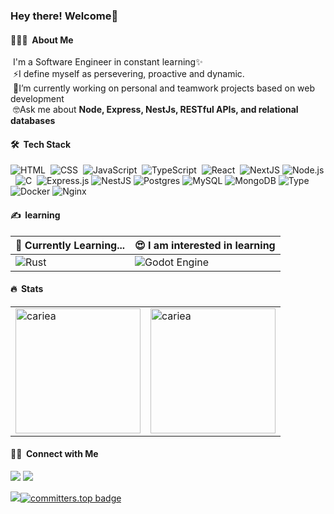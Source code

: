 <h3>Hey there! Welcome👋</h3>

#### 👨🏻‍💻 &nbsp;About Me

  &nbsp;I'm a Software Engineer in constant learning✨\
  &nbsp;⚡I define myself as persevering, proactive and dynamic.\
  &nbsp;🔭I’m currently working on personal and teamwork projects based on web development\
  &nbsp;🤓Ask me about **Node, Express, NestJs, RESTful APIs, and relational databases**


#### 🛠 &nbsp;Tech Stack

![HTML](https://img.shields.io/badge/-HTML-05122A?style=for-the-badge&logo=HTML5)&nbsp;
![CSS](https://img.shields.io/badge/-CSS-05122A?style=for-the-badge&logo=CSS3&logoColor=1572B6)&nbsp;
![JavaScript](https://img.shields.io/badge/-JavaScript-05122A?style=for-the-badge&logo=javascript)&nbsp;
![TypeScript](https://img.shields.io/badge/-TypeScript-05122A?style=for-the-badge&logo=typescript)&nbsp;
![React](https://img.shields.io/badge/-React-05122A?style=for-the-badge&logo=react)&nbsp;
![NextJS](https://img.shields.io/badge/Next-black?style=for-the-badge&logo=next.js&logoColor=white)
![Node.js](https://img.shields.io/badge/-Node.js-05122A?style=for-the-badge&logo=node.js)&nbsp;
![C](https://img.shields.io/badge/-C-05122A?style=for-the-badge&logo=C&logoColor=A8B9CC)&nbsp;
![Express.js](https://img.shields.io/badge/express.js-%23404d59.svg?style=for-the-badge&logo=express&logoColor=%2361DAFB)
![NestJS](https://img.shields.io/badge/nestjs-%23E0234E.svg?style=for-the-badge&logo=nestjs&logoColor=white)
![Postgres](https://img.shields.io/badge/postgres-%23316192.svg?style=for-the-badge&logo=postgresql&logoColor=white)
![MySQL](https://img.shields.io/badge/mysql-4479A1.svg?style=for-the-badge&logo=mysql&logoColor=white)
![MongoDB](https://img.shields.io/badge/MongoDB-%234ea94b.svg?style=for-the-badge&logo=mongodb&logoColor=white)
![Type](https://img.shields.io/badge/TypeORM-3982CE?style=for-the-badge&logo=TypeORM&logoColor=white)
![Docker](https://img.shields.io/badge/docker-%230db7ed.svg?style=for-the-badge&logo=docker&logoColor=white)
![Nginx](https://img.shields.io/badge/nginx-%23009639.svg?style=for-the-badge&logo=nginx&logoColor=white)

#### ✍️ &nbsp;learning

| 📝 Currently Learning... | 😍 I am interested in learning |
| --- | --- |
| ![Rust](https://img.shields.io/badge/rust-%23000000.svg?style=for-the-badge&logo=rust&logoColor=white) | ![Godot Engine](https://img.shields.io/badge/GODOT-%23FFFFFF.svg?style=for-the-badge&logo=godot-engine) |

#### 🔥 &nbsp;Stats

<table>
  <tr>
    <td valign="top" width="50%">
      <img src="https://github-readme-stats.vercel.app/api?username=cariea&show_icons=true&locale=en&theme=dracula" alt="cariea" style="height: 200px; width: auto;">
    </td>
    <td valign="top" width="50%">
      <img src="https://github-readme-stats.vercel.app/api/top-langs/?username=cariea&layout=compact&theme=dracula" alt="cariea" style="height: 200px; width: auto;">
    </td>
  </tr>
</table>

#### 🤝🏻 &nbsp;Connect with Me

<p>
  <a href="https://www.linkedin.com/in/carmelo-naim-542b81280/"><img src="https://img.shields.io/badge/-Carmelo%20Naim-0077B5?style=flat-square&logo=Linkedin&logoColor=white"/></a>
  <a href="mailto:cnaim.dev@gmail.com"><img src="https://img.shields.io/badge/-cnaim.dev@gmail.com-D14836?style=flat-square&logo=Gmail&logoColor=white"/></a>
</p>

<img src="https://komarev.com/ghpvc/?username=cariea&style=flat-square"/>[![committers.top badge](https://user-badge.committers.top/venezuela/Cariea.svg)](https://user-badge.committers.top/venezuela/Cariea)
